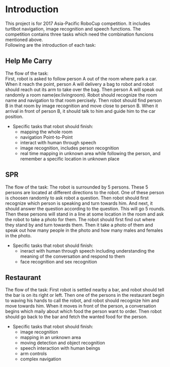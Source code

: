 Introduction
========
This project is for 2017 Asia-Pacific RoboCup competition. It includes turtlbot navigation, image recognition and speech functions. The competition contains three tasks which need the combination funcions mentioned above.  
Following are the introduction of each task:

Help Me Carry
--------
The flow of the task:  
First, robot is asked to follow person A out of the room where park a car. When it reach the point, person A will delivery a bag to robot and robot should reach out its arm to take over the bag. Then person A will speak out randomly a room name(ex:livingroom). Robot should recognize the room name and navigation to that room percisely. Then robot should find person B in that room by image recognition and move close to person B. When it arrival in front of person B, it should talk to him and guide him to the car position.  
* Specific tasks that robot should finish:
  * mapping the whole room
  * navigation Point-to-Point
  * interact with human through speech
  * image recognition, includes person recognition
  * real time mapping in unknown area while following the person, and remember a specific location in unknown place 

SPR
--------
The flow of the task:
The robot is surrounded by 5 persons. These 5 persons are located at different directions to the robot. One of these person is choosen randomly to ask robot a question. Then robot should first recognize which person is speaking and turn towards him. And next, it should answer the question according to the question. This will go 5 rounds. Then these persons will stand in a line at some location in the room and ask the robot to take a photo for them. The robot should first find out where they stand by and turn towards them. Then it take a photo of them and speak out how many people in the photo and how many males and females in the photo.
* Specific tasks that robot should finish:
  * ineract with human through speech including understanding the meaning of the conversation and respond to them
  * face recognition and sex recognition

Restaurant
--------
The flow of the task:
First robot is settled nearby a bar, and robot should tell the bar is on its right or left. Then one of the persons in the restaurant begin to waving his hands to call the robot, and robot should recognize him and move towards him. When it moves in front of the person, a conversation begins which maily about which food the person want to order. Then robot should go back to the bar and fetch the wanted food for the person.
* Specific tasks that robot should finish:
  * image recognition 
  * mapping in an unknown area
  * moving detection and object recognition
  * speech interaction with human beings
  * arm controls
  * complex navigation
  
